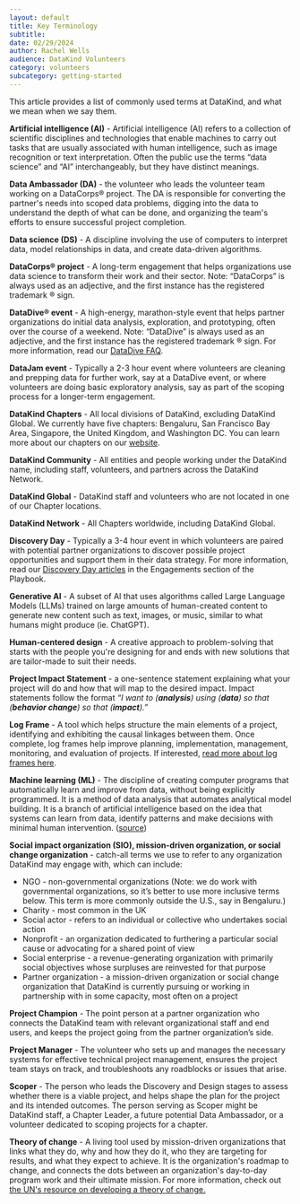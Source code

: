 ```yaml
---
layout: default
title: Key Terminology
subtitle:
date: 02/29/2024
author: Rachel Wells
audience: DataKind Volunteers
category: volunteers
subcategory: getting-started
---
```


This article provides a list of commonly used terms at DataKind, and what we mean when we say them.


**Artificial intelligence (AI)** \- Artificial intelligence (AI) refers to a collection of scientific disciplines and technologies that enable machines to carry out tasks that are usually associated with human intelligence, such as image recognition or text interpretation. Often the public use the terms “data science” and “AI” interchangeably, but they have distinct meanings.


**Data Ambassador (DA)** \- the volunteer who leads the volunteer team working on a DataCorps® project. The DA is responsible for converting the partner's needs into scoped data problems, digging into the data to understand the depth of what can be done, and organizing the team's efforts to ensure successful project completion.


**Data science (DS)** \- A discipline involving the use of computers to interpret data, model relationships in data, and create data\-driven algorithms.


**DataCorps® project** \- A long\-term engagement that helps organizations use data science to transform their work and their sector. Note: “DataCorps” is always used as an adjective, and the first instance has the registered trademark ® sign. 


**DataDive® event** \- A high\-energy, marathon\-style event that helps partner organizations do initial data analysis, exploration, and prototyping, often over the course of a weekend. Note: “DataDive” is always used as an adjective, and the first instance has the registered trademark ® sign. For more information, read our [DataDive FAQ](https://playbook.datakind.org/playbook/articles/170).


**DataJam event** \- Typically a 2\-3 hour event where volunteers are cleaning and prepping data for further work, say at a DataDive event, or where volunteers are doing basic exploratory analysis, say as part of the scoping process for a longer\-term engagement. 


**DataKind Chapters** \- All local divisions of DataKind, excluding DataKind Global. We currently have five chapters: Bengaluru, San Francisco Bay Area, Singapore, the United Kingdom, and Washington DC. You can learn more about our chapters on our [website](https://www.datakind.org/about-us/our-chapters/).


**DataKind Community** \- All entities and people working under the DataKind name, including staff, volunteers, and partners across the DataKind Network.


**DataKind Global** \- DataKind staff and volunteers who are not located in one of our Chapter locations.


**DataKind Network** \- All Chapters worldwide, including DataKind Global.


**Discovery Day** \- Typically a 3\-4 hour event in which volunteers are paired with potential partner organizations to discover possible project opportunities and support them in their data strategy. For more information, read our [Discovery Day articles](https://playbook.datakind.org/playbook/articles/176/introduction-to-discovery-days) in the Engagements section of the Playbook.


**Generative AI** \- A subset of AI that uses algorithms called Large Language Models (LLMs) trained on large amounts of human\-created content to generate new content such as text, images, or music, similar to what humans might produce (ie. ChatGPT). 


**Human\-centered design** \- A creative approach to problem\-solving that starts with the people you're designing for and ends with new solutions that are tailor\-made to suit their needs.


**Project Impact Statement** \- a one\-sentence statement explaining what your project will do and how that will map to the desired impact. Impact statements follow the format *“I want to (**analysis**) using (**data**) so that (**behavior change**) so that (**impact**).”*


**Log Frame** \- A tool which helps structure the main elements of a project, identifying and exhibiting the causal linkages between them. Once complete, log frames help improve planning, implementation, management, monitoring, and evaluation of projects. If interested,  [read more about log frames here](https://www.unodc.org/documents/human-trafficking/Toolkit-files/08-58296_tool_10-3.pdf).


**Machine learning (ML)** \- The discipline of creating computer programs that automatically learn and improve from data, without being explicitly programmed. It is a method of data analysis that automates analytical model building. It is a branch of artificial intelligence based on the idea that systems can learn from data, identify patterns and make decisions with minimal human intervention. ([source](https://www.sas.com/en_us/insights/analytics/machine-learning.html#:~:text=Machine%20learning%20is%20a%20method,decisions%20with%20minimal%20human%20intervention))


**Social impact organization (SIO), mission\-driven organization, or social change organization** \- catch\-all terms we use to refer to any organization DataKind may engage with, which can include:


* NGO \- non\-governmental organizations (Note: we do work with governmental organizations, so it’s better to use more inclusive terms below. This term is more commonly outside the U.S., say in Bengaluru.)
* Charity \- most common in the UK
* Social actor \- refers to an individual or collective who undertakes social action
* Nonprofit \- an organization dedicated to furthering a particular social cause or advocating for a shared point of view
* Social enterprise \- a revenue\-generating organization with primarily social objectives whose surpluses are reinvested for that purpose
* Partner organization \- a mission\-driven organization or social change organization that DataKind is currently pursuing or working in partnership with in some capacity, most often on a project


**Project Champion** \- The point person at a partner organization who connects the DataKind team with relevant organizational staff and end users, and keeps the project going from the partner organization’s side.


**Project Manager** \- The volunteer who sets up and manages the necessary systems for effective technical project management, ensures the project team stays on track, and troubleshoots any roadblocks or issues that arise.


**Scoper** \- The person who leads the Discovery and Design stages to assess whether there is a viable project, and helps shape the plan for the project and its intended outcomes. The person serving as Scoper might be DataKind staff, a Chapter Leader, a future potential Data Ambassador, or a volunteer dedicated to scoping projects for a chapter.


**Theory of change** \- A living tool used by mission\-driven organizations that links what they do, why and how they do it, who they are targeting for results, and what they expect to achieve. It is the organization's roadmap to change, and connects the dots between an organization's day\-to\-day program work and their ultimate mission. For more information, check out [the UN's resource on developing a theory of change.](https://unsdg.un.org/sites/default/files/UNDG-UNDAF-Companion-Pieces-7-Theory-of-Change.pdf)
